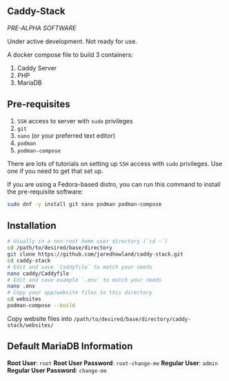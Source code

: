 Caddy-Stack
-----------
*PRE-ALPHA SOFTWARE*

Under active development. Not ready for use.

A docker compose file to build 3 containers:

1. Caddy Server
2. PHP
3. MariaDB

Pre-requisites
--------------
1. `SSH` access to server with `sudo` privileges
2. `git`
3. `nano` (or your preferred text editor)
4. `podman`
5. `podman-compose`

There are lots of tutorials on setting up `SSH` access with `sudo` privileges. Use one if you need to get that set up.

If you are using a Fedora-based distro, you can run this command to install the pre-requisite software:
```bash
sudo dnf -y install git nano podman podman-compose
```


Installation
------------
```bash
# Usually in a non-root home user directory (`cd ~`)
cd /path/to/desired/base/directory
git clone https://github.com/jaredhowland/caddy-stack.git
cd caddy-stack
# Edit and save `Caddyfile` to match your needs
nano caddy/Caddyfile
# Edit and save example `.env` to match your needs
nano .env
# Copy your app/website files to this directory
cd websites
podman-compose --build
```
Copy website files into `/path/to/desired/base/directory/caddy-stack/websites/`

Default MariaDB Information
--------------------------
**Root User**: `root`
**Root User Password**: `root-change-me`
**Regular User**: `admin`
**Regular User Password**: `change-me`
